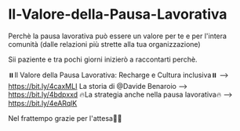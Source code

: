 # Il-Valore-della-Pausa-Lavorativa
Perchè la pausa lavorativa può essere un valore per te e per l'intera comunità (dalle relazioni più strette alla tua organizzazione)

Sii paziente e tra pochi giorni inizierò a raccontarti perchè. 

⏸️Il Valore della Pausa Lavorativa: Recharge e Cultura inclusiva⏸️ --> https://bit.ly/4caxMLI
La storia di @Davide Benaroio --> https://bit.ly/4bdpxxd
🔥La strategia anche nella pausa lavorativa🔥 --> https://bit.ly/4eARqlK

Nel frattempo grazie per l'attesa🙏🏼
